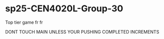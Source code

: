 # sp25-CEN4020L-Group-30
Top tier game fr fr

DONT TOUCH MAIN UNLESS YOUR PUSHING COMPLETED INCREMENTS

